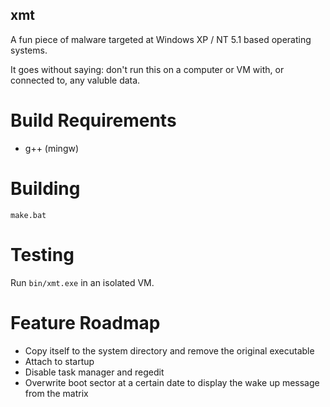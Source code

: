 ## xmt

A fun piece of malware targeted at Windows XP / NT 5.1 based operating systems.

It goes without saying: don't run this on a computer or VM with, or connected to, any valuble data.

# Build Requirements

- g++ (mingw)

# Building

`make.bat`

# Testing

Run `bin/xmt.exe` in an isolated VM.

# Feature Roadmap

- Copy itself to the system directory and remove the original executable
- Attach to startup
- Disable task manager and regedit
- Overwrite boot sector at a certain date to display the wake up message from the matrix
